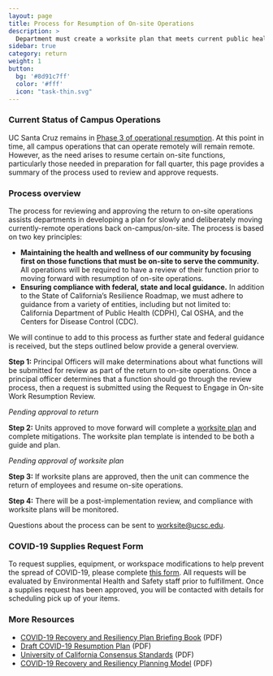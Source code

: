 ```yaml
---
layout: page
title: Process for Resumption of On-site Operations
description: >
  Department must create a worksite plan that meets current public health guidelines.
sidebar: true
category: return
weight: 1
button:
  bg: '#8d91c7ff'
  color: '#fff'
  icon: "task-thin.svg"
---
```

### Current Status of Campus Operations
UC Santa Cruz remains in [Phase 3 of operational resumption](https://news.ucsc.edu/2020/06/final-campus-operational-resumption-phases.pdf). At this point in time, all campus operations that can operate remotely will remain remote. However, as the need arises to resume certain on-site functions, particularly those needed in preparation for fall quarter, this page provides a summary of the process used to review and approve requests. 

### Process overview

The process for reviewing and approving the return to on-site operations assists departments in developing a plan for slowly and deliberately moving currently-remote operations back on-campus/on-site.
The process is based on two key principles:

* **Maintaining the health and wellness of our community by focusing first on those functions that must be on-site to serve the community.** All operations will be required to have a review of their function prior to moving forward with resumption of on-site operations.
* **Ensuring compliance with federal, state and local guidance.** In addition to the State of California’s Resilience Roadmap, we must adhere to guidance from a variety of entities, including but not limited to: California Department of Public Health (CDPH), Cal OSHA, and the Centers for Disease Control (CDC).

We will continue to add to this process as further state and federal guidance is received, but the steps outlined below provide a general overview. 

**Step 1:** Principal Officers will make determinations about what functions will be submitted for review as part of the return to on-site operations.
Once a principal officer determines that a function should go through the review process, then a request is submitted using the Request to Engage in On-site Work Resumption Review.

*Pending approval to return* 

**Step 2:** Units approved to move forward will complete a [worksite plan](https://recovery.ucsc.edu/assets/images/worksite-plan.pdf) and complete mitigations. The worksite plan template is intended to be both a guide and plan.

*Pending approval of worksite plan*

**Step 3:** If worksite plans are approved, then the unit can commence the return of employees and resume on-site operations.

**Step 4:** There will be a post-implementation review, and compliance with worksite plans will be monitored. 

Questions about the process can be sent to [worksite@ucsc.edu](mailto:worksite@ucsc.edu).

### COVID-19 Supplies Request Form

To request supplies, equipment, or workspace modifications to help prevent the spread of COVID-19, please complete [this form](https://docs.google.com/forms/d/e/1FAIpQLSfZWheLtmc7GOAeEz4qh8Dl_mT9v6FaJlYNOSzQdCEJAJe1WQ/viewform).  All requests will be evaluated by Environmental Health and Safety staff prior to fulfillment. Once a supplies request has been approved, you will be contacted with details for scheduling pick up of your items.

### More Resources
* [COVID-19 Recovery and Resiliency Plan Briefing Book](/assets/images/ucsc-recovery-resiliency-briefing-book.pdf) (PDF)
* [Draft COVID-19 Resumption Plan](/assets/images/draft-resumption-plan.pdf) (PDF)
* [University of California Consensus Standards](/assets/images/uc-consent-standard.pdf) (PDF)
* [COVID-19 Recovery and Resiliency Planning Model](/assets/images/recovery-resiliency-model.pdf) (PDF)
